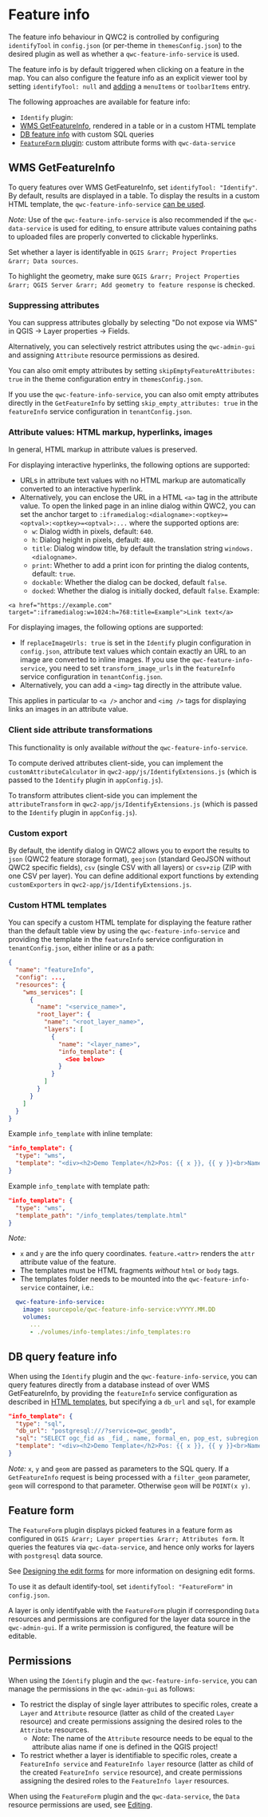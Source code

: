 # Feature info

The feature info behaviour in QWC2 is controlled by configuring `identifyTool` in `config.json` (or per-theme in `themesConfig.json`) to the desired plugin as well as whether a `qwc-feature-info-service` is used.

The feature info is by default triggered when clicking on a feature in the map. You can also configure the feature info as an explicit viewer tool by setting `identifyTool: null` and [adding](../configuration/ViewerConfiguration.md#plugin-configuration) a `menuItems` or `toolbarItems` entry.

The following approaches are available for feature info:

- `Identify` plugin:
 - [WMS GetFeatureInfo](#wms-getfeatureinfo), rendered in a table or in a custom HTML template
 - [DB feature info](#db-feature-info) with custom SQL queries
- [`FeatureForm` plugin](#feature-form): custom attribute forms with `qwc-data-service`

## WMS GetFeatureInfo<a name="wms-getfeatureinfo"></a>

To query features over WMS GetFeatureInfo, set `identifyTool: "Identify"`. By default, results are displayed in a table. To display the results in a custom HTML template, the `qwc-feature-info-service` [can be used](../configuration/ServiceConfiguration.md#enabling-services).

*Note:* Use of the `qwc-feature-info-service` is also recommended if the `qwc-data-service` is used for editing, to ensure attribute values containing paths to uploaded files are properly converted to clickable hyperlinks.

Set whether a layer is identifyable in `QGIS &rarr; Project Properties &rarr; Data sources`.

To highlight the geometry, make sure `QGIS &rarr; Project Properties &rarr; QGIS Server &rarr; Add geometry to feature response` is checked.

### Suppressing attributes

You can suppress attributes globally by selecting "Do not expose via WMS" in QGIS &rarr; Layer properties &rarr; Fields.

Alternatively, you can selectively restrict attributes using the `qwc-admin-gui` and assigning `Attribute` resource permissions as desired.

You can also omit empty attributes by setting `skipEmptyFeatureAttributes: true` in the theme configuration entry in `themesConfig.json`.

If you use the `qwc-feature-info-service`, you can also omit empty attributes directly in the `GetFeatureInfo` by setting `skip_empty_attributes: true` in the `featureInfo` service configuration in `tenantConfig.json`.

### Attribute values: HTML markup, hyperlinks, images

In general, HTML markup in attribute values is preserved.

For displaying interactive hyperlinks, the following options are supported:

- URLs in attribute text values with no HTML markup are automatically converted to an interactive hyperlink.
- Alternatively, you can enclose the URL in a HTML `<a>` tag in the attribute value. To open the linked page in an inline dialog within QWC2, you can set the anchor target to `:iframedialog:<dialogname>:<optkey>=<optval>:<optkey>=<optval>:...` where the supported options are:
  * `w`: Dialog width in pixels, default: `640`.
  * `h`: Dialog height in pixels, default: `480`.
  * `title`: Dialog window title, by default the translation string `windows.<dialogname>`.
  * `print`: Whether to add a print icon for printing the dialog contents, default: `true`.
  * `dockable`: Whether the dialog can be docked, default `false`.
  * `docked`: Whether the dialog is initially docked, default `false`.
  Example:
```
<a href="https://example.com" target=":iframedialog:w=1024:h=768:title=Example">Link text</a>
```
For displaying images, the following options are supported:

- If `replaceImageUrls: true` is set in the `Identify` plugin configuration in `config.json`, attribute text values which contain exactly an URL to an image are converted to inline images. If you use the `qwc-feature-info-service`, you need to set `transform_image_urls` in the `featureInfo` service configuration in `tenantConfig.json`.
- Alternatively, you can add a `<img>` tag directly in the attribute value.

This applies in particular to `<a />` anchor and `<img />` tags for displaying links an images in an attribute value.

### Client side attribute transformations

This functionality is only available *without* the `qwc-feature-info-service`.

To compute derived attributes client-side, you can implement the `customAttributeCalculator` in `qwc2-app/js/IdentifyExtensions.js` (which is passed to the `Identify` plugin in `appConfig.js`).

To transform attributes client-side you can implement the `attributeTransform` in `qwc2-app/js/IdentifyExtensions.js` (which is passed to the `Identify` plugin in `appConfig.js`).

### Custom export

By default, the identify dialog in QWC2 allows you to export the results to `json` (QWC2 feature storage format), `geojson` (standard GeoJSON without QWC2 specific fields), `csv` (single CSV with all layers) or `csv+zip` (ZIP with one CSV per layer). You can define additional export functions by extending `customExporters` in `qwc2-app/js/IdentifyExtensions.js`.

### Custom HTML templates<a name="html-templates"></a>

You can specify a custom HTML template for displaying the feature rather than the default table view by using the `qwc-feature-info-service` and providing the template in the `featureInfo` service configuration in `tenantConfig.json`, either inline or as a path:
```json
{
  "name": "featureInfo",
  "config": ...,
  "resources": {
    "wms_services": [
      {
        "name": "<service_name>",
        "root_layer": {
          "name": "<root_layer_name>",
          "layers": [
            {
              "name": "<layer_name>",
              "info_template": {
                <See below>
              }
            }
          ]
        }
      }
    ]
  }
}
```
Example `info_template` with inline template:
```json
"info_template": {
  "type": "wms",
  "template": "<div><h2>Demo Template</h2>Pos: {{ x }}, {{ y }}<br>Name: {{ feature.Name }}</div>"
}
```

Example `info_template` with template path:
```json
"info_template": {
  "type": "wms",
  "template_path": "/info_templates/template.html"
}
```

*Note:*
- `x` and `y` are the info query coordinates. `feature.<attr>` renders the `attr` attribute value of the feature.
- The templates must be HTML fragments *without* `html` or `body` tags.
- The templates folder needs to be mounted into the `qwc-feature-info-service` container, i.e.:
```yml
  qwc-feature-info-service:
    image: sourcepole/qwc-feature-info-service:vYYYY.MM.DD
    volumes:
      ...
      - ./volumes/info-templates:/info_templates:ro
```

## DB query feature info<a name="db-feature-info"></a>

When using the `Identify` plugin and the `qwc-feature-info-service`, you can query features directly from a database instead of over WMS GetFeatureInfo, by providing the `featureInfo` service configuration as described in [HTML templates](#html-templates), but specifying a `db_url` and `sql`, for example
```json
"info_template": {
  "type": "sql",
  "db_url": "postgresql:///?service=qwc_geodb",
  "sql": "SELECT ogc_fid as _fid_, name, formal_en, pop_est, subregion, ST_AsText(wkb_geometry) as wkt_geom FROM qwc_geodb.ne_10m_admin_0_countries WHERE ST_Intersects(wkb_geometry, ST_GeomFromText(:geom, :srid)) LIMIT :feature_count;",
  "template": "<div><h2>Demo Template</h2>Pos: {{ x }}, {{ y }}<br>Name: {{ feature.Name }}</div>"
}
```
*Note:* `x`, `y` and `geom` are passed as parameters to the SQL query. If a `GetFeatureInfo` request is being processed with a `filter_geom` parameter, `geom` will correspond to that parameter. Otherwise `geom` will be `POINT(x y)`.

## Feature form<a name="feature-form"></a>

The `FeatureForm` plugin displays picked features in a feature form as configured in `QGIS &rarr; Layer properties &rarr; Attributes form`. It queries the features via `qwc-data-service`, and hence only works for layers with `postgresql` data source.

See [Designing the edit forms](Editing.md#edit-forms) for more information on designing edit forms.

To use it as default identify-tool, set `identifyTool: "FeatureForm"` in `config.json`.

A layer is only identifyable with the `FeatureForm` plugin if corresponding `Data` resources and permissions are configured for the layer data source in the `qwc-admin-gui`. If a write permission is configured, the feature will be editable.

## Permissions

When using the `Identify` plugin and the `qwc-feature-info-service`, you can manage the permissions in the `qwc-admin-gui` as follows:

* To restrict the display of single layer attributes to specific roles, create a `Layer` and `Attribute` resource (latter as child of the created `Layer` resource) and create permissions assigning the desired roles to the `Attribute` resources.
  * *Note*: The name of the `Attribute` resource needs to be equal to the attribute alias name if one is defined in the QGIS project!
* To restrict whether a layer is identifiable to specific roles, create a `FeatureInfo service` and `FeatureInfo layer` resource (latter as child of the created `FeatureInfo service` resource), and create permissions assigning the desired roles to the `FeatureInfo layer` resources.

When using the `FeatureForm` plugin and the `qwc-data-service`, the `Data` resource permissions are used, see [Editing](Editing.md#quick-start).

